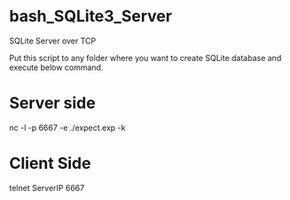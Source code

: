 # bash_SQLite3_Server
SQLite Server over TCP


Put this script to any folder where you want to create SQLite database and execute below command.

# Server side
nc -l -p 6667 -e ./expect.exp -k

# Client Side
telnet ServerIP 6667

